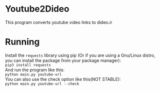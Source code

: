 # Youtube2Dideo
This program converts youtube video links to dideo.ir  
# Running
Install the `requests` library using pip (Or if you are using a Gnu/Linux distro, you can install the package from your package manager):  
`pip3 install requests`  
And run the program like this:  
`python main.py youtube-url`    
You can also use the check option like this(NOT STABLE):  
`python main.py youtube-url --check`  
